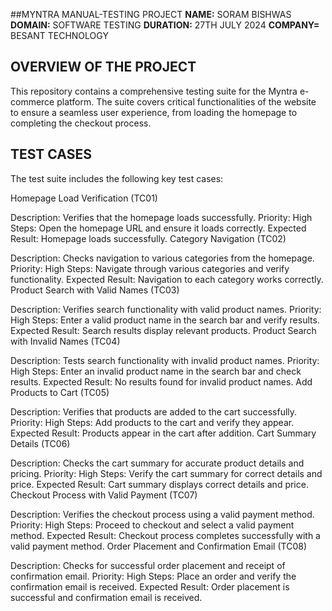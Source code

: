##MYNTRA MANUAL-TESTING PROJECT
**NAME:** SORAM BISHWAS
**DOMAIN:** SOFTWARE TESTING
**DURATION:** 27TH JULY 2024
**COMPANY=** BESANT TECHNOLOGY


## OVERVIEW OF THE PROJECT
This repository contains a comprehensive testing suite for the Myntra e-commerce platform. The suite covers critical functionalities of the website to ensure a seamless user experience, from loading the homepage to completing the checkout process.

## TEST CASES
The test suite includes the following key test cases:

Homepage Load Verification (TC01)

Description: Verifies that the homepage loads successfully.
Priority: High
Steps: Open the homepage URL and ensure it loads correctly.
Expected Result: Homepage loads successfully.
Category Navigation (TC02)

Description: Checks navigation to various categories from the homepage.
Priority: High
Steps: Navigate through various categories and verify functionality.
Expected Result: Navigation to each category works correctly.
Product Search with Valid Names (TC03)

Description: Verifies search functionality with valid product names.
Priority: High
Steps: Enter a valid product name in the search bar and verify results.
Expected Result: Search results display relevant products.
Product Search with Invalid Names (TC04)

Description: Tests search functionality with invalid product names.
Priority: High
Steps: Enter an invalid product name in the search bar and check results.
Expected Result: No results found for invalid product names.
Add Products to Cart (TC05)

Description: Verifies that products are added to the cart successfully.
Priority: High
Steps: Add products to the cart and verify they appear.
Expected Result: Products appear in the cart after addition.
Cart Summary Details (TC06)

Description: Checks the cart summary for accurate product details and pricing.
Priority: High
Steps: Verify the cart summary for correct details and price.
Expected Result: Cart summary displays correct details and price.
Checkout Process with Valid Payment (TC07)

Description: Verifies the checkout process using a valid payment method.
Priority: High
Steps: Proceed to checkout and select a valid payment method.
Expected Result: Checkout process completes successfully with a valid payment method.
Order Placement and Confirmation Email (TC08)

Description: Checks for successful order placement and receipt of confirmation email.
Priority: High
Steps: Place an order and verify the confirmation email is received.
Expected Result: Order placement is successful and confirmation email is received.
